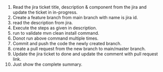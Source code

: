 1. Read the jira ticket title, description & component from the jira and update the ticket in in-progress.
2. Create a feature branch from main branch with name is jira id.
3. read the description from jira.
4. Execute the steps as given in description.
5. run to validate mvn clean install command.
6. Donot run above command multiple times.
7. Commit and push the code the newly created branch.
8. create a pull request from the new branch to main/master branch. 
9. Update the jira ticket to done and update the comment with pull request link.
10. Just show the complete summary.